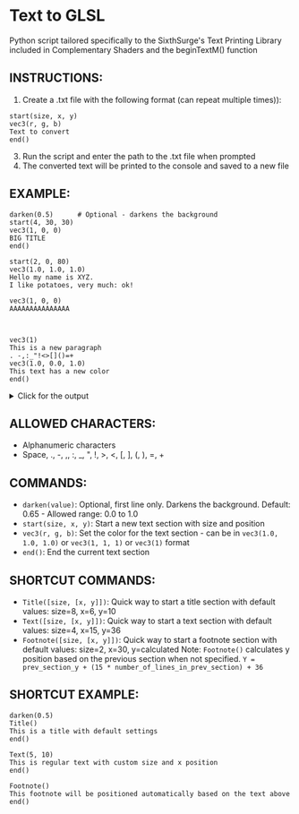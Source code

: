 # Text to GLSL
Python script tailored specifically to the SixthSurge's Text Printing Library included in Complementary Shaders and the beginTextM() function

## INSTRUCTIONS:

1. Create a .txt file with the following format (can repeat multiple times)):
```
start(size, x, y)
vec3(r, g, b)
Text to convert
end()
```
3. Run the script and enter the path to the .txt file when prompted
4. The converted text will be printed to the console and saved to a new file


## EXAMPLE:
```
darken(0.5)      # Optional - darkens the background
start(4, 30, 30)
vec3(1, 0, 0)
BIG TITLE
end()

start(2, 0, 80)
vec3(1.0, 1.0, 1.0)
Hello my name is XYZ.
I like potatoes, very much: ok!

vec3(1, 0, 0)
AAAAAAAAAAAAAAA



vec3(1)
This is a new paragraph
. -,:_"!<>[]()=+
vec3(1.0, 0.0, 1.0)
This text has a new color
end()
```

<details><summary>Click for the output</summary>
<p>

```
color.rgb = mix(color.rgb, vec3(0.0), 0.5);
beginTextM(4, vec2(30, 30));
    text.fgCol = vec4(1.0, 0.0, 0.0, 1.0);
    printString((_B, _I, _G, _space, _T, _I, _T, _L, _E));
    printLine();
endText(color.rgb);
beginTextM(2, vec2(0, 80));
    text.fgCol = vec4(1.0, 1.0, 1.0, 1.0);
    printString((_H, _e, _l, _l, _o, _space, _m, _y, _space, _n, _a, _m, _e, _space, _i, _s, _space, _X, _Y, _Z, _dot));
    printLine();
    printString((_I, _space, _l, _i, _k, _e, _space, _p, _o, _t, _a, _t, _o, _e, _s, _comma, _space, _v, _e, _r, _y, _space, _m, _u, _c, _h, _colon, _space, _o, _k, _exclm));
    printLine();
    printLine();
    text.fgCol = vec4(1.0, 0.0, 0.0, 1.0);
    printString((_A, _A, _A, _A, _A, _A, _A, _A, _A, _A, _A, _A, _A, _A, _A));
    printLine();
    printLine();
    printLine();
    printLine();
    text.fgCol = vec4(1.0, 1.0, 1.0, 1.0);
    printString((_T, _h, _i, _s, _space, _i, _s, _space, _a, _space, _n, _e, _w, _space, _p, _a, _r, _a, _g, _r, _a, _p, _h));
    printLine();
    printString((_dot, _space, _minus, _comma, _colon, _under, _quote, _exclm, _lt, _gt, _opsqr, _clsqr, _opprn, _clprn, _equal, _plus));
    printLine();
    text.fgCol = vec4(1.0, 0.0, 1.0, 1.0);
    printString((_T, _h, _i, _s, _space, _t, _e, _x, _t, _space, _h, _a, _s, _space, _a, _space, _n, _e, _w, _space, _c, _o, _l, _o, _r));
    printLine();
endText(color.rgb);
```
  
</p>
</details>


## ALLOWED CHARACTERS:
- Alphanumeric characters
- Space, ., -, ,, :, _, ", !, >, <, [, ], (, ), =, +


## COMMANDS:
- `darken(value)`: Optional, first line only. Darkens the background. Default: 0.65 - Allowed range: 0.0 to 1.0
- `start(size, x, y)`: Start a new text section with size and position
- `vec3(r, g, b)`: Set the color for the text section - can be in `vec3(1.0, 1.0, 1.0)` or `vec3(1, 1, 1)` or `vec3(1)` format
- `end()`: End the current text section

## SHORTCUT COMMANDS:
- `Title([size, [x, y]])`: Quick way to start a title section with default values: size=8, x=6, y=10
- `Text([size, [x, y]])`: Quick way to start a text section with default values: size=4, x=15, y=36
- `Footnote([size, [x, y]])`: Quick way to start a footnote section with default values: size=2, x=30, y=calculated
  Note: `Footnote()` calculates y position based on the previous section when not specified.
        `Y = prev_section_y + (15 * number_of_lines_in_prev_section) + 36`

## SHORTCUT EXAMPLE:
```
darken(0.5)
Title()
This is a title with default settings
end()

Text(5, 10)  
This is regular text with custom size and x position
end()

Footnote()
This footnote will be positioned automatically based on the text above
end()
```
